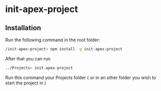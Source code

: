 # init-apex-project 

## Installation
Run the following command in the root folder: 

```bash
/init-apex-project> npm install -g init-apex-project
```
After that you can run 

```bash
../Projects> init-apex-project
```

Run this command your Projects folder ( or in an other folder you wish to start the project in )